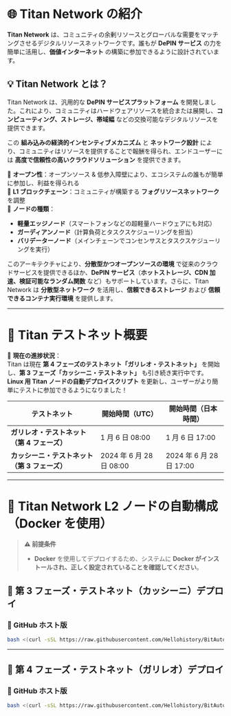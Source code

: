# 🌐 Titan Network の紹介  

**Titan Network** は、コミュニティの余剰リソースとグローバルな需要をマッチングさせるデジタルリソースネットワークです。誰もが **DePIN サービス** の力を簡単に活用し、**価値インターネット** の構築に参加できるように設計されています。  

## 💡 Titan Network とは？  

Titan Network は、汎用的な **DePIN サービスプラットフォーム** を開発しました。これにより、コミュニティはハードウェアリソースを統合または展開し、**コンピューティング、ストレージ、帯域幅** などの交換可能なデジタルリソースを提供できます。  

この **組み込みの経済的インセンティブメカニズム** と **ネットワーク設計** により、コミュニティはリソースを提供することで報酬を得られ、エンドユーザーには **高度で信頼性の高いクラウドソリューション** を提供できます。  

🔹 **オープン性**：オープンソース & 低参入障壁により、エコシステムの誰もが簡単に参加し、利益を得られる  
🔹 **L1 ブロックチェーン**：コミュニティが構築する **フォグリソースネットワーク** を調整  
🔹 **ノードの種類**：  
   - **軽量エッジノード**（スマートフォンなどの超軽量ハードウェアにも対応）  
   - **ガーディアンノード**（計算負荷とタスクスケジューリングを担当）  
   - **バリデーターノード**（メインチェーンでコンセンサスとタスクスケジューリングを実行）  

このアーキテクチャにより、**分散型かつオープンソースの環境** で従来のクラウドサービスを提供できるほか、**DePIN サービス**（**ホットストレージ、CDN 加速、検証可能なランダム関数** など）もサポートしています。さらに、Titan Network は **分散型ネットワーク** を活用し、**信頼できるストレージ** および **信頼できるコンテナ実行環境** を提供します。  

---

# 🔹 Titan テストネット概要  

🚀 **現在の進捗状況**：  
Titan は現在 **第 4 フェーズのテストネット「ガリレオ・テストネット」** を開始し、**第 3 フェーズ「カッシーニ・テストネット」** も引き続き実行中です。  
**Linux 用 Titan ノードの自動デプロイスクリプト** を更新し、ユーザーがより簡単にテストに参加できるようになりました！  

| テストネット | 開始時間（UTC） | 開始時間（日本時間） |
|-------------|--------------|------------------|
| **ガリレオ・テストネット（第 4 フェーズ）** | 1 月 6 日 08:00 | 1 月 6 日 17:00 |
| **カッシーニ・テストネット（第 3 フェーズ）** | 2024 年 6 月 28 日 08:00 | 2024 年 6 月 28 日 17:00 |

---

# 🚀 **Titan Network L2 ノードの自動構成（Docker を使用）**  

> **⚠️ 前提条件**  
> - **Docker** を使用してデプロイするため、システムに **Docker がインストールされ、正しく設定されていることを確認してください**。  

## 📌 **第 3 フェーズ・テストネット（カッシーニ）デプロイ**  

### **🔹 GitHub ホスト版**
```bash
bash <(curl -sSL https://raw.githubusercontent.com/Hellohistory/BitAuto/refs/heads/main/crypto_tool/titan_network/testnet_cassini_3_jp.sh)
```

---

## 📌 **第 4 フェーズ・テストネット（ガリレオ）デプロイ**  

### **🔹 GitHub ホスト版**
```bash
bash <(curl -sSL https://raw.githubusercontent.com/Hellohistory/BitAuto/refs/heads/main/crypto_tool/titan_network/testnet_galileo_4_jp.sh)
```
